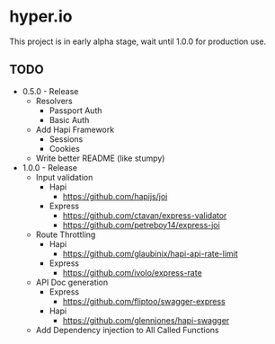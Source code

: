 hyper.io
=====

This project is in early alpha stage, wait until 1.0.0 for production use.


## TODO
* 0.5.0 - Release
    * Resolvers
        * Passport Auth
        * Basic Auth
    * Add Hapi Framework
        * Sessions
        * Cookies
    * Write better README (like stumpy)
* 1.0.0 - Release
    * Input validation
        * Hapi
            * https://github.com/hapijs/joi
        * Express
            * https://github.com/ctavan/express-validator
            * https://github.com/petreboy14/express-joi
    * Route Throttling
        * Hapi
            * https://github.com/glaubinix/hapi-api-rate-limit
        * Express
            * https://github.com/ivolo/express-rate
    * API Doc generation
        * Express
            * https://github.com/fliptoo/swagger-express
        * Hapi
            * https://github.com/glennjones/hapi-swagger
    * Add Dependency injection to All Called Functions
